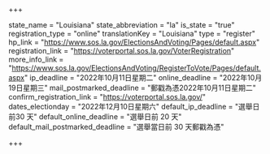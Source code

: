 +++

state_name = "Louisiana"
state_abbreviation = "la"
is_state = "true"
registration_type = "online"
translationKey = "Louisiana"
type = "register"
hp_link = "https://www.sos.la.gov/ElectionsAndVoting/Pages/default.aspx"
registration_link = "https://voterportal.sos.la.gov/VoterRegistration"
more_info_link = "https://www.sos.la.gov/ElectionsAndVoting/RegisterToVote/Pages/default.aspx"
ip_deadline = "2022年10月11日星期二"
online_deadline = "2022年10月19日星期三"
mail_postmarked_deadline = "郵戳為憑2022年10月11日星期二"
confirm_registration_link = "https://voterportal.sos.la.gov/"
dates_electionday = "2022年12月10日星期六"
default_ip_deadline = "選舉日前30 天"
default_online_deadline = "選舉日前 20 天"
default_mail_postmarked_deadline = "選舉當日前 30 天郵戳為憑"

+++